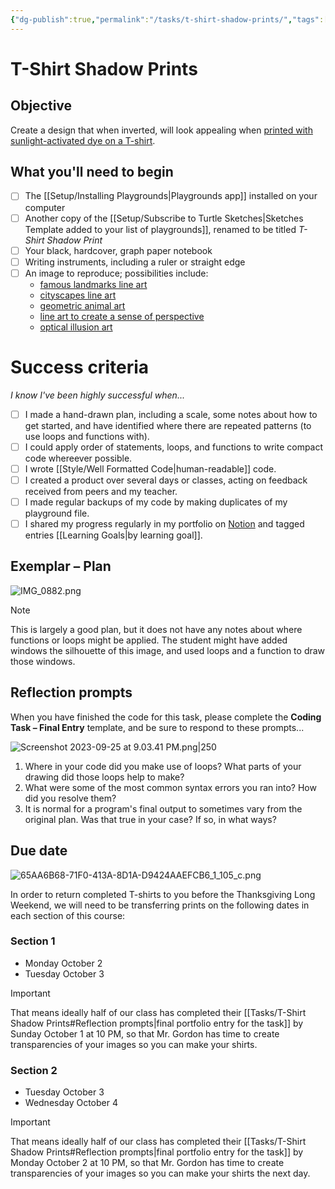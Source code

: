 ```yaml
---
{"dg-publish":true,"permalink":"/tasks/t-shirt-shadow-prints/","tags":["A1.1","A1.2","C1.1","C1.2","C1.4","C1.5","C2.2","C2.4","C2.6","C2.7","C3.3"],"dgHomeLink":true}
---
```


# T-Shirt Shadow Prints
## Objective

Create a design that when inverted, will look appealing when [printed with sunlight-activated dye on a T-shirt](https://www.instructables.com/How-Not-to-Create-Lumi-Inkodye-Tee-Shirts/).
## What you'll need to begin

- [ ] The [[Setup/Installing Playgrounds\|Playgrounds app]] installed on your computer
- [ ] Another copy of the [[Setup/Subscribe to Turtle Sketches\|Sketches Template added to your list of playgrounds]], renamed to be titled *T-Shirt Shadow Print*
- [ ] Your black, hardcover, graph paper notebook
- [ ] Writing instruments, including a ruler or straight edge
- [ ] An image to reproduce; possibilities include:
	- [famous landmarks line art](https://duckduckgo.com/?q=famous+landmarks+line+art)
	- [cityscapes line art](https://duckduckgo.com/?q=line+art+cityscapes)
	- [geometric animal art](https://duckduckgo.com/?q=geometric+animal+line+art)
	- [line art to create a sense of perspective](https://duckduckgo.com/?q=line+art+perspective)
	- [optical illusion art](https://duckduckgo.com/?q=optical+illusion+art+using+straight+lines)
# Success criteria

*I know I've been highly successful when...*

- [ ] I made a hand-drawn plan, including a scale, some notes about how to get started, and have identified where there are repeated patterns (to use loops and functions with).
- [ ] I could apply order of statements, loops, and functions to write compact code whereever possible.
- [ ] I wrote [[Style/Well Formatted Code\|human-readable]] code.
- [ ] I created a product over several days or classes, acting on feedback received from peers and my teacher.
- [ ] I made regular backups of my code by making duplicates of my playground file.
- [ ] I shared my progress regularly in my portfolio on [Notion](https://notion.so) and tagged entries [[Learning Goals\|by learning goal]]. 
## Exemplar – Plan

![IMG_0882.png](/img/user/Media/IMG_0882.png)

> [!NOTE]
> This is largely a good plan, but it does not have any notes about where functions or loops might be applied. The student might have added windows the silhouette of this image, and used loops and a function to draw those windows.
## Reflection prompts

When you have finished the code for this task, please complete the **Coding Task – Final Entry** template, and be sure to respond to these prompts...

![Screenshot 2023-09-25 at 9.03.41 PM.png|250](/img/user/Media/Screenshot%202023-09-25%20at%209.03.41%20PM.png)

1. Where in your code did you make use of loops? What parts of your drawing did those loops help to make?
2. What were some of the most common syntax errors you ran into? How did you resolve them?
3. It is normal for a program's final output to sometimes vary from the original plan. Was that true in your case? If so, in what ways?

## Due date

![65AA6B68-71F0-413A-8D1A-D9424AAEFCB6_1_105_c.png](/img/user/Media/65AA6B68-71F0-413A-8D1A-D9424AAEFCB6_1_105_c.png)


In order to return completed T-shirts to you before the Thanksgiving Long Weekend, we will need to be transferring prints on the following dates in each section of this course:

### Section 1

- Monday October 2
- Tuesday October 3

> [!IMPORTANT]
> That means ideally half of our class has completed their [[Tasks/T-Shirt Shadow Prints#Reflection prompts\|final portfolio entry for the task]] by Sunday October 1 at 10 PM, so that Mr. Gordon has time to create transparencies of your images so you can make your shirts.

### Section 2

- Tuesday October 3
- Wednesday October 4

> [!IMPORTANT]
> That means ideally half of our class has completed their [[Tasks/T-Shirt Shadow Prints#Reflection prompts\|final portfolio entry for the task]] by Monday October 2 at 10 PM, so that Mr. Gordon has time to create transparencies of your images so you can make your shirts the next day.

